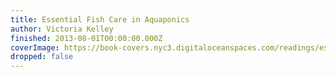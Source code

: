 ```yaml
---
title: Essential Fish Care in Aquaponics
author: Victoria Kelley
finished: 2013-08-01T00:00:00.000Z
coverImage: https://book-covers.nyc3.digitaloceanspaces.com/readings/essential-fish-care-in-aquaponics-01.jpg
dropped: false
---
```



